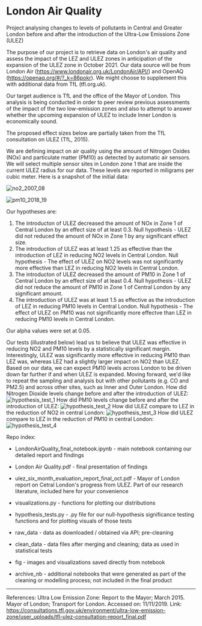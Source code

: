 # London Air Quality
Project analysing changes to levels of pollutants in Central and Greater London before and after the introduction of the Ultra-Low Emissions Zone (ULEZ)

The purpose of our project is to retrieve data on London's air quality and assess the impact of the LEZ and ULEZ zones in anticipation of the expansion of the ULEZ zone in October 2021. Our data source will be from London Air (https://www.londonair.org.uk/LondonAir/API/) and OpenAQ (https://openaq.org/#/?_k=86pokr). We might choose to supplement this with additional data from TfL (tfl.org.uk). 

Our target audience is TfL and the office of the Mayor of London. This analysis is being conducted in order to peer review previous assessments of the impact of the two low-emission zones and also to attempt to answer whether the upcoming expansion of ULEZ to include Inner London is economically sound. 

The proposed effect sizes below are partially taken from the TfL consultation on ULEZ (TfL, 2015).

We are defining impact on air quality using the amount of Nitrogen Oxides (NOx) and particulate matter (PM10) as detected by automatic air sensors. We will select multiple sensor sites in London zone 1 that are inside the current ULEZ radius for our data. These levels are reported in miligrams per cubic meter. Here is a snapshot of the initial data:

![no2_2007_08](https://github.com/Ioana-P/London_air_quality/blob/master/fig/no2_2007_08.jpg)

![pm10_2018_19](https://github.com/Ioana-P/London_air_quality/blob/master/fig/pm10_2018_19.jpg)

Our hypotheses are:
1. The introducton of ULEZ decreased the amount of NOx in Zone 1 of Central London by an effect size of at least 0.3. 
Null hypothesis - ULEZ did not reduced the amount of NOx in Zone 1 by any significant effect size.
2. The introduction of ULEZ was at least 1.25 as effective than the introduction of LEZ in reducing NO2 levels in Central London.
Null hypothesis - The effect of ULEZ on NO2 levels was not significantly more effective than LEZ in reducing NO2 levels in Central London. 
3. The introducton of ULEZ decreased the amount of PM10 in Zone 1 of Central London by an effect size of at least 0.4. 
Null hypothesis - ULEZ did not reduce the amount of PM10 in Zone 1 of Central London by any significant amount. 
4. The introduction of ULEZ was at least 1.5 as effective as the introduction of LEZ in reducing PM10 levels in Central London. 
Null hypothesis - The effect of ULEZ on PM10 was not significantly more effectve than LEZ in reducing PM10 levels in Central London. 

Our alpha values were set at 0.05.

Our tests (illustrated below) lead us to believe that ULEZ was effective in reducing NO2 and PM10 levels by a statistically significant margin. Interestingly, ULEZ was significantly more effective in reducing PM10 than LEZ was, whereas LEZ had a slightly larger impact on NO2 than ULEZ. Based on our data, we can expect PM10 levels across London to be driven down far further if and when ULEZ is expanded. Moving forward, we'd like to repeat the sampling and analysis but with other pollutants (e.g. CO and PM2.5) and across other sites, such as Inner and Outer London.
How did Nitrogen Dioxide levels change before and after the introduction of ULEZ:
![hypothesis_test_1](https://github.com/Ioana-P/London_air_quality/blob/master/fig/hypothesis_test_1_no2.jpg)
How did PM10 levels change before and after the introduction of ULEZ:
![hypothesis_test_2](https://github.com/Ioana-P/London_air_quality/blob/master/fig/hypothesis_test_2_pm10.jpg)
How did ULEZ compare to LEZ in the reduction of NO2 in central London:
![hypothesis_test_3](https://github.com/Ioana-P/London_air_quality/blob/master/fig/hypothesis_test_3_no2.jpg)
How did ULEZ compare to LEZ in the reduction of PM10 in central London:
![hypothesis_test_4](https://github.com/Ioana-P/London_air_quality/blob/master/fig/hypothesis_test_4_pm10.jpg)

Repo index:
* LondonAirQuality_final_notebook.ipynb - main notebook containing our detailed report and findings
* London Air Quality.pdf - final presentation of findings
* ulez_six_month_evaluation_report_final_oct.pdf - Mayor of London report on Cetral London's progress from ULEZ. Part of our research literature, included here for your convenience
* visualizations.py - functions for plotting our distributions
* hypothesis_tests.py - .py file for our null-hypothesis significance testing functions and for plotting visuals of those tests


* raw_data - data as downloaded / obtained via API; pre-cleaning
* clean_data - data files after merging and cleaning; data as used in statistical tests
* fig - images and visualizations saved directly from notebook
* archive_nb - additional notebooks that were generated as part of the cleaning or modelling process; not included in the final product

_________________________________________________________________________
References:
Ultra Low Emission Zone: Report to the Mayor; March 2015. Mayor of London; Transport for London. Accessed on: 11/11/2019. Link:
https://consultations.tfl.gov.uk/environment/ultra-low-emission-zone/user_uploads/tfl-ulez-consultation-report_final.pdf
